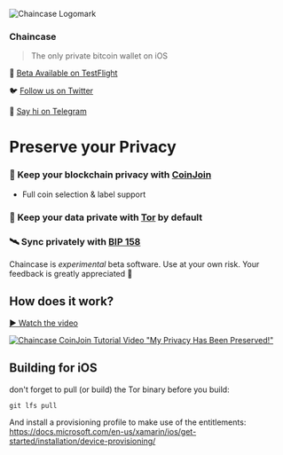 ![Chaincase Logomark](https://user-images.githubusercontent.com/8525467/118331682-e9983700-b4d6-11eb-96c8-c14fe3250742.png)

### Chaincase
> The only private bitcoin wallet on iOS

📲️ [Beta Available on TestFlight](https://testflight.apple.com/join/zCW4kvBS)

🐦️ [Follow us on Twitter](https://twitter.com/chaincaseapp)

💬 [Say hi on Telegram](https://t.me/joinchat/R54C370QON9L-5Xq)

# Preserve your Privacy

### 🔀 Keep your blockchain privacy with [CoinJoin](https://en.bitcoin.it/wiki/CoinJoin)
- Full coin selection & label support

### 🧅 Keep your data private with [Tor](https://en.wikipedia.org/wiki/Tor_(anonymity_network)) by default

### 🛰 Sync privately with [BIP 158](https://github.com/bitcoin/bips/blob/master/bip-0158.mediawiki)

Chaincase is *experimental* beta software. Use at your own risk. Your feedback is greatly appreciated 🗽

## How does it work?
[▶️ Watch the video](https://youtu.be/Ctl1mIvaR9I)

[![Chaincase CoinJoin Tutorial Video "My Privacy Has Been Preserved!"](https://user-images.githubusercontent.com/8525467/118557826-be5e5380-b733-11eb-9115-aee38d2337f7.jpg)](https://youtu.be/Ctl1mIvaR9I)


## Building for iOS

don't forget to pull (or build) the Tor binary before you build:
```console
git lfs pull
```

And install a provisioning profile to make use of the entitlements:
https://docs.microsoft.com/en-us/xamarin/ios/get-started/installation/device-provisioning/
